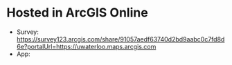 # Hosted in ArcGIS Online
- Survey: https://survey123.arcgis.com/share/91057aedf63740d2bd9aabc0c7fd8d6e?portalUrl=https://uwaterloo.maps.arcgis.com
- App: 
